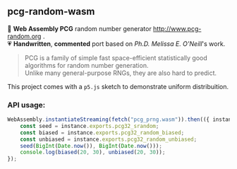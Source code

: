 
## pcg-random-wasm

🎲 **Web Assembly PCG** random number generator http://www.pcg-random.org .\
💗 **Handwritten**, **commented** port based on *Ph.D. Melissa E. O'Neill*'s work.

> PCG is a family of simple fast space-efficient statistically good algorithms for random number generation.\
> Unlike many general-purpose RNGs, they are also hard to predict.

This project comes with a `p5.js` sketch to demonstrate uniform distribuition.

### API usage:

``` js
WebAssembly.instantiateStreaming(fetch("pcg_prng.wasm")).then(({ instance }) => {
    const seed = instance.exports.pcg32_srandom;
    const biased = instance.exports.pcg32_random_biased;
    const unbiased = instance.exports.pcg32_random_unbiased;
    seed(BigInt(Date.now()), BigInt(Date.now()));
    console.log(biased(20, 30), unbiased(20, 30));
});
```
